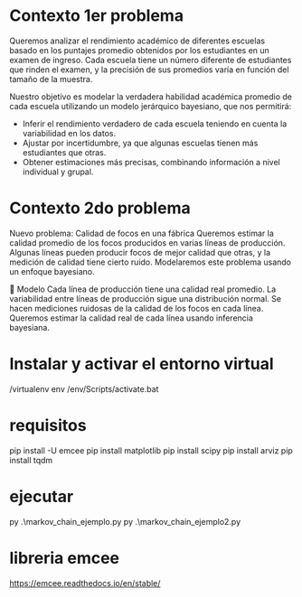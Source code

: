 # Contexto 1er problema
Queremos analizar el rendimiento académico de diferentes escuelas basado en los puntajes promedio obtenidos por los estudiantes en un examen de ingreso. Cada escuela tiene un número diferente de estudiantes que rinden el examen, y la precisión de sus promedios varía en función del tamaño de la muestra.

Nuestro objetivo es modelar la verdadera habilidad académica promedio de cada escuela utilizando un modelo jerárquico bayesiano, que nos permitirá:

- Inferir el rendimiento verdadero de cada escuela teniendo en cuenta la variabilidad en los datos.
- Ajustar por incertidumbre, ya que algunas escuelas tienen más estudiantes que otras.
- Obtener estimaciones más precisas, combinando información a nivel individual y grupal.

# Contexto 2do problema
Nuevo problema: Calidad de focos en una fábrica
Queremos estimar la calidad promedio de los focos producidos en varias líneas de producción. Algunas líneas pueden producir focos de mejor calidad que otras, y la medición de calidad tiene cierto ruido. Modelaremos este problema usando un enfoque bayesiano.

📌 Modelo
Cada línea de producción tiene una calidad real promedio.
La variabilidad entre líneas de producción sigue una distribución normal.
Se hacen mediciones ruidosas de la calidad de los focos en cada línea.
Queremos estimar la calidad real de cada línea usando inferencia bayesiana.

# Instalar y activar el entorno virtual
/virtualenv env     /env/Scripts/activate.bat

# requisitos
pip install -U emcee
pip install matplotlib
pip install scipy
pip install arviz
pip install tqdm

# ejecutar
py .\markov_chain_ejemplo.py
py .\markov_chain_ejemplo2.py

# libreria emcee
https://emcee.readthedocs.io/en/stable/

